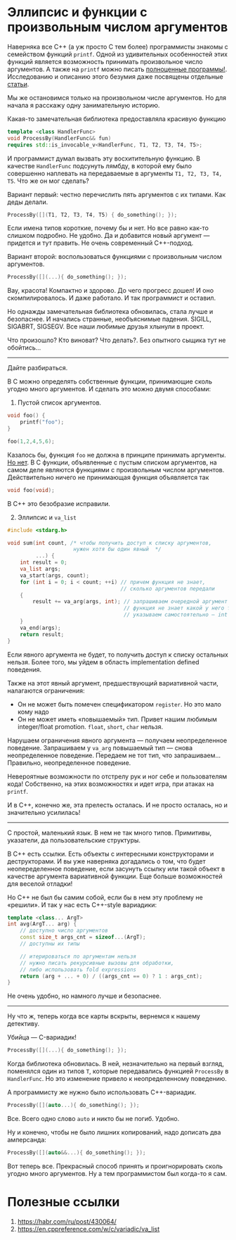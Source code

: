 # Эллипсис и функции с произвольным числом аргументов

Наверняка все С++ (а уж просто C тем более) программисты знакомы с семейством функций
`printf`. Одной из удивительных особенностей этих функций является возможность принимать произвольное число аргументов. А также на `printf` можно писать [полноценные программы!](https://github.com/carlini/printf-tac-toe). Исследованию и описанию этого безумия даже посвящены отдельные [статьи](https://www.usenix.org/system/files/conference/usenixsecurity15/sec15-paper-carlini.pdf).

Мы же остановимся только на произвольном числе аргументов. Но для начала я расскажу одну занимательную историю.

Какая-то замечательная библиотека предоставляла красивую функцию
```C++
template <class HandlerFunc>
void ProcessBy(HandlerFunc&& fun) 
requires std::is_invocable_v<HandlerFunc, T1, T2, T3, T4, T5>;
```

И программист думал вызвать эту восхитительную функцию. В качестве `HandlerFunc` подсунуть лямбду, в которой ему было совершенно наплевать на передаваемые в аргументы `T1, T2, T3, T4, T5`.
Что же он мог сделать?

Вариант первый: честно перечислить пять аргументов с их типами. Как деды делали.

```C++
ProcessBy([](T1, T2, T3, T4, T5) { do_something(); });
```
Если имена типов короткие, почему бы и нет. Но все равно как-то слишком подробно. Не удобно. Да и добавится новый аргумент — придется и тут править. Не очень современный C++-подход.

Вариант второй: воспользоваться функциями с произвольным числом аргументов.

```C++
ProcessBy([](...){ do_something(); });
```

Вау, красота! Компактно и здорово. До чего прогресс дошел!
И оно скомпилировалось. И даже работало. И так программист и оставил.

Но однажды замечательная библиотека обновилась, стала лучше и безопаснее. И начались странные, необъяснимые падения. SIGILL, SIGABRT, SIGSEGV. Все наши любимые друзья хлынули в проект.

Что произошло? Кто виноват? Что делать?. Без опытного сыщика тут не обойтись...

------
Дайте разбираться.

В C можно определять собственные функции, принимающие сколь угодно много аргументов.
И сделать это можно двумя способами: 

1. Пустой список аргументов.
```C
void foo() {
    printf("foo");
}

foo(1,2,4,5,6);
```
Казалось бы, функция `foo` не должна в принципе принимать аргументы. [Но нет](https://godbolt.org/z/MPv6E4). В C функции, объявленные с пустым списком аргументов, на самом деле являются функциями с произвольным числом аргументов. Действительно ничего не принимающая функция объявляется так
```C
void foo(void);
```
В C++ это безобразие исправили.

2. Эллипсис и `va_list`

```C
#include <stdarg.h>

void sum(int count, /* чтобы получить доступ к списку аргументов, 
                     нужен хотя бы один явный  */
         ...) {
    int result = 0;
    va_list args;
    va_start(args, count);
    for (int i = 0; i < count; ++i) // причем функция не знает,
                                    // сколько аргументов передали 
    {
        result += va_arg(args, int); // запрашиваем очередной аргумент
                                     // функция не знает какой у него тип
                                     // указываем самостоятельно — int
    }
    va_end(args);
    return result;
}
```
Если явного аргумента не будет, то получить доступ к списку остальных нельзя.
Более того, мы уйдем в область implementation defined поведения.

Также на этот явный аргумент, предшествующий вариативной части, налагаются ограничения:
- Он не может быть помечен спецификатором `register`. Но это мало кому надо
- Он не может иметь «повышаемый» тип. Привет нашим любимым integer/float promotion. `float`, `short`, `char` нельзя.

Нарушаем ограничения явного аргумента — получаем неопределенное поведение.
Запрашиваем у `va_arg` повышаемый тип — снова неопределенное поведение.
Передаем не тот тип, что запрашиваем... Правильно, неопределенное поведение.

Невероятные возможности по отстрелу рук и ног себе и пользователям кода! Собственно, на этих
возможностях и идет игра, при атаках на `printf`.

И в C++, конечно же, эта прелесть осталась. И не просто осталась, но и значительно усилилась!

-------

C простой, маленький язык. В нем не так много типов. Примитивы, указатели, да пользовательские структуры.

В C++ есть ссылки. Есть объекты с интересными конструкторами и деструкторами. И вы уже наверняка догадались о том, что будет неопеределенное поведение, если засунуть ссылку или такой объект в качестве аргумента вариативной функции. Еще больше возможностей для веселой отладки!

Но C++ не был бы самим собой, если бы в нем эту проблему не «решили». И так у нас есть C++-style вариадики:

```C++
template <class... ArgT>
int avg(ArgT... arg) {
    // доступно число аргументов
    const size_t args_cnt = sizeof...(ArgT);
    // доступны их типы

    // итерироваться по аргументам нельзя
    // нужно писать рекурсивные вызовы для обработки,
    // либо использовать fold expressions
    return (arg + ... + 0) / ((args_cnt == 0) ? 1 : args_cnt);
}
```
Не очень удобно, но намного лучше и безопаснее. 

------

Ну что ж, теперь когда все карты вскрыты, вернемся к нашему детективу.

Убийца — C-вариадик!
```C++
ProcessBy([](...){ do_something(); });
```

Когда библиотека обновилась. В ней, незначительно на первый взгляд, поменялся один из типов `T`, которые передавались функцией `ProcessBy` в `HandlerFunc`. Но это изменение привело к неопределенному поведению.

А программисту же нужно было использовать C++-вариадик.

```C++
ProcessBy([](auto...){ do_something(); });
```

Все. Всего одно слово `auto` и никто бы не погиб. Удобно.

Ну и конечно, чтобы не было лишних копирований, надо дописать два амперсанда:

```C++
ProcessBy([](auto&&...){ do_something(); });
```
Вот теперь все. Прекрасный способ принять и проигнорировать сколь угодно много аргументов.
Ну а тем программистом был когда-то я сам.

# Полезные ссылки
1. https://habr.com/ru/post/430064/
2. https://en.cppreference.com/w/c/variadic/va_list